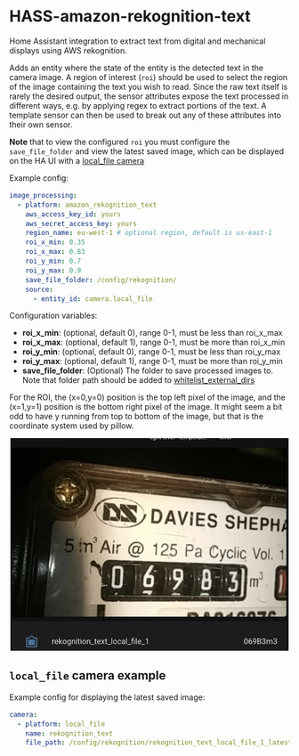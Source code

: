 # HASS-amazon-rekognition-text
Home Assistant integration to extract text from digital and mechanical displays using AWS rekognition.

Adds an entity where the state of the entity is the detected text in the camera image. A region of interest (`roi`) should be used to select the region of the image containing the text you wish to read. Since the raw text itself is rarely the desired output, the sensor attributes expose the text processed in different ways, e.g. by applying regex to extract portions of the text. A template sensor can then be used to break out any of these attributes into their own sensor. 

**Note** that to view the configured `roi` you must configure the `save_file_folder` and view the latest saved image, which can be displayed on the HA UI with a [local_file camera](https://www.home-assistant.io/integrations/local_file/)

Example config:
```yaml
image_processing:
  - platform: amazon_rekognition_text
    aws_access_key_id: yours
    aws_secret_access_key: yours
    region_name: eu-west-1 # optional region, default is us-east-1
    roi_x_min: 0.35
    roi_x_max: 0.83
    roi_y_min: 0.7
    roi_y_max: 0.9
    save_file_folder: /config/rekognition/
    source:
      - entity_id: camera.local_file
```

Configuration variables:
- **roi_x_min**: (optional, default 0), range 0-1, must be less than roi_x_max
- **roi_x_max**: (optional, default 1), range 0-1, must be more than roi_x_min
- **roi_y_min**: (optional, default 0), range 0-1, must be less than roi_y_max
- **roi_y_max**: (optional, default 1), range 0-1, must be more than roi_y_min
- **save_file_folder**: (Optional) The folder to save processed images to. Note that folder path should be added to [whitelist_external_dirs](https://www.home-assistant.io/docs/configuration/basic/)

For the ROI, the (x=0,y=0) position is the top left pixel of the image, and the (x=1,y=1) position is the bottom right pixel of the image. It might seem a bit odd to have y running from top to bottom of the image, but that is the coordinate system used by pillow.

<p align="center">
<img src="https://github.com/robmarkcole/HASS-amazon-rekognition-text/blob/main/docs/usage.png" width="500">
</p>

## `local_file` camera example
Example config for displaying the latest saved image:
```yaml
camera:
  - platform: local_file
    name: rekognition_text
    file_path: /config/rekognition/rekognition_text_local_file_1_latest.png
```